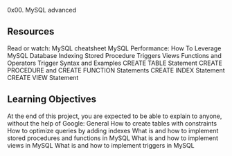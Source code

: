 0x00. MySQL advanced

## Resources
Read or watch:
MySQL cheatsheet
MySQL Performance: How To Leverage MySQL Database Indexing
Stored Procedure
Triggers
Views
Functions and Operators
Trigger Syntax and Examples
CREATE TABLE Statement
CREATE PROCEDURE and CREATE FUNCTION Statements
CREATE INDEX Statement
CREATE VIEW Statement

## Learning Objectives
At the end of this project, you are expected to be able to explain to anyone, without the help of Google:
General
How to create tables with constraints
How to optimize queries by adding indexes
What is and how to implement stored procedures and functions in MySQL
What is and how to implement views in MySQL
What is and how to implement triggers in MySQL